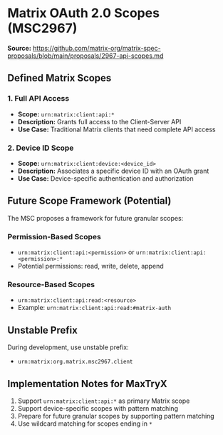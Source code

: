 # Matrix OAuth 2.0 Scopes (MSC2967)

**Source:** https://github.com/matrix-org/matrix-spec-proposals/blob/main/proposals/2967-api-scopes.md

## Defined Matrix Scopes

### 1. Full API Access
- **Scope:** `urn:matrix:client:api:*`
- **Description:** Grants full access to the Client-Server API
- **Use Case:** Traditional Matrix clients that need complete API access

### 2. Device ID Scope
- **Scope:** `urn:matrix:client:device:<device_id>`
- **Description:** Associates a specific device ID with an OAuth grant
- **Use Case:** Device-specific authentication and authorization

## Future Scope Framework (Potential)

The MSC proposes a framework for future granular scopes:

### Permission-Based Scopes
- `urn:matrix:client:api:<permission>` or `urn:matrix:client:api:<permission>:*`
- Potential permissions: read, write, delete, append

### Resource-Based Scopes
- `urn:matrix:client:api:read:<resource>`
- Example: `urn:matrix:client:api:read:#matrix-auth`

## Unstable Prefix

During development, use unstable prefix:
- `urn:matrix:org.matrix.msc2967.client`

## Implementation Notes for MaxTryX

1. Support `urn:matrix:client:api:*` as primary Matrix scope
2. Support device-specific scopes with pattern matching
3. Prepare for future granular scopes by supporting pattern matching
4. Use wildcard matching for scopes ending in `*`

